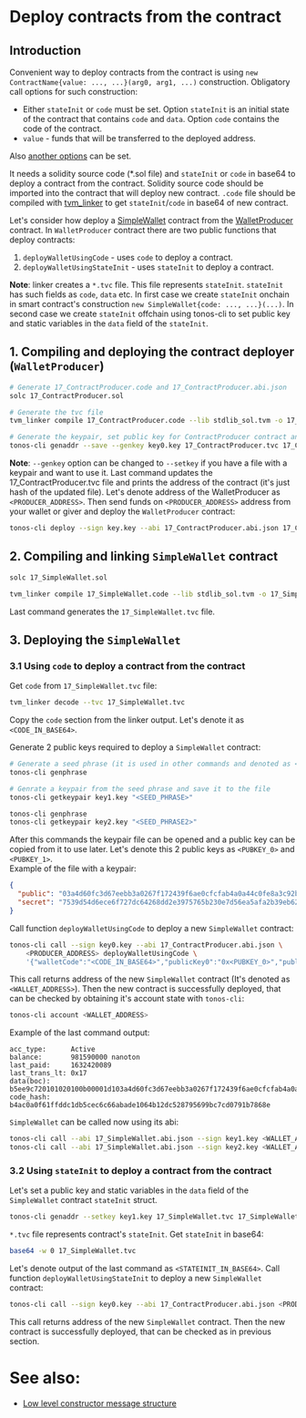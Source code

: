 # Deploy contracts from the contract

## Introduction

Convenient way to deploy contracts from the contract is using `new ContractName{value: ..., ...}(arg0, arg1, ...)` construction. Obligatory call options for such construction:
* Either `stateInit` or `code` must be set. Option `stateInit` is an initial state of the contract that contains `code` and `data`. Option `code` contains the code of the contract.
* `value` - funds that will be transferred to the deployed address.

Also [another options](https://github.com/tonlabs/TON-Solidity-Compiler/blob/master/API.md#deploy-via-new) can be set.

It needs a solidity source code (*.sol file) and `stateInit` or `code` in base64 to deploy a contract from the contract. Solidity source code  should be imported into the contract that will deploy new contract. `.code` file should be compiled with [tvm_linker](https://github.com/tonlabs/TVM-linker) to get `stateInit`/`code` in base64 of new contract.

Let's consider how deploy a [SimpleWallet](https://github.com/tonlabs/samples/blob/master/solidity/17_SimpleWallet.sol) contract from the [WalletProducer](https://github.com/tonlabs/samples/blob/master/solidity/17_ContractProducer.sol) contract. In `WalletProducer` contract there are two public functions that deploy contracts:
1. `deployWalletUsingCode` - uses `code` to deploy a contract.
2. `deployWalletUsingStateInit` - uses `stateInit` to deploy a contract.

**Note**: linker creates a `*.tvc` file. This file represents `stateInit`. `stateInit` has such fields as `code`, `data` etc. In first case we create `stateInit` onchain in smart contract's construction `new SimpleWallet{code: ..., ...}(...)`. In second case we create `stateInit` offchain using tonos-cli to set public key and static variables in the `data` field of the `stateInit`.

## 1. Compiling and deploying the contract deployer (`WalletProducer`)

```bash
# Generate 17_ContractProducer.code and 17_ContractProducer.abi.json
solc 17_ContractProducer.sol

# Generate the tvc file
tvm_linker compile 17_ContractProducer.code --lib stdlib_sol.tvm -o 17_ContractProducer.tvc

# Generate the keypair, set public key for ContractProducer contract and obtain contract address
tonos-cli genaddr --save --genkey key0.key 17_ContractProducer.tvc 17_ContractProducer.abi.json
```

**Note**: `--genkey` option can be changed to `--setkey` if you have a file with a keypair and want to use it.
Last command updates the 17_ContractProducer.tvc file and prints the address of the contract (it's just hash of the updated file). Let's denote address of the WalletProducer as `<PRODUCER_ADDRESS>`. Then send funds on `<PRODUCER_ADDRESS>` address from your wallet or giver and deploy the `WalletProducer` contract:

```bash
tonos-cli deploy --sign key.key --abi 17_ContractProducer.abi.json 17_ContractProducer.tvc '{}'
```

## 2. Compiling and linking `SimpleWallet` contract

```bash
solc 17_SimpleWallet.sol

tvm_linker compile 17_SimpleWallet.code --lib stdlib_sol.tvm -o 17_SimpleWallet.tvc
```

Last command generates the `17_SimpleWallet.tvc` file.

## 3. Deploying the `SimpleWallet`

### 3.1 Using `code` to deploy a contract from the contract

Get `code` from `17_SimpleWallet.tvc` file:

```bash
tvm_linker decode --tvc 17_SimpleWallet.tvc
```

Copy the `code` section from the linker output. Let's denote it as `<CODE_IN_BASE64>`.

Generate 2 public keys required to deploy a `SimpleWallet` contract:

```bash
# Generate a seed phrase (it is used in other commands and denoted as <SEED_PHRASE> 
tonos-cli genphrase

# Genrate a keypair from the seed phrase and save it to the file
tonos-cli getkeypair key1.key "<SEED_PHRASE>"

tonos-cli genphrase
tonos-cli getkeypair key2.key "<SEED_PHRASE2>"
```

After this commands the keypair file can be opened and a public key can be copied from it to use later.
Let's denote this 2 public keys as `<PUBKEY_0>` and `<PUBKEY_1>`.  
Example of the file with a keypair:

```json
{
  "public": "03a4d60fc3d67eebb3a0267f172439f6ae0cfcfab4a0a44c0fe8a3c92b97d3dc",
  "secret": "7539d54d6ece6f727dc64268dd2e3975765b230e7d56ea5afa2b39eb62ff9d9d"
}
```

Call function `deployWalletUsingCode` to deploy a new `SimpleWallet` contract:

```bash
tonos-cli call --sign key0.key --abi 17_ContractProducer.abi.json \
    <PRODUCER_ADDRESS> deployWalletUsingCode \
    '{"walletCode":"<CODE_IN_BASE64>","publicKey0":"0x<PUBKEY_0>","publicKey1":"0x<PUBKEY_1>"}'
```

This call returns address of the new `SimpleWallet` contract (It's denoted as `<WALLET_ADDRESS>`). Then the new contract is successfully deployed, that can be checked by obtaining it's account state with `tonos-cli`:

```bash
tonos-cli account <WALLET_ADDRESS>
```

Example of the last command output:

```
acc_type:      Active
balance:       981590000 nanoton
last_paid:     1632420089
last_trans_lt: 0x17
data(boc):     b5ee9c720101020100b00001d103a4d60fc3d67eebb3a0267f172439f6ae0cfcfab4a0a44c0fe8a3c92b97d3dc0000000000000000800000000000000000000000000000000000000000000000000000000000001681d26b07e1eb3f75d9d0133f8b921cfb57067e7d5a50522607f451e495cbe9ee4001008300000000000000000000000000000000000000000000000000000000000000008009249c823901fed37b652b1eca5aeaef2aec694675317807a891fc3e90bf005c70
code_hash:     b4ac0a0f61ffddc1db5cec6c66abade1064b12dc528795699bc7cd0791b7868e
```

`SimpleWallet` can be called now using its abi:

```bash
tonos-cli call --abi 17_SimpleWallet.abi.json --sign key1.key <WALLET_ADDRESS> sendTransaction '{"destination":"<WALLET_ADDRESS>","value":"100_000_000","bounce":"false","flag":1}'
tonos-cli call --abi 17_SimpleWallet.abi.json --sign key2.key <WALLET_ADDRESS> sendTransaction '{"destination":"<WALLET_ADDRESS>","value":"100_000_000","bounce":"false","flag":1}'
```

### 3.2 Using `stateInit` to deploy a contract from the contract

Let's set a public key and static variables in the `data` field of the `SimpleWallet` contract `stateInit` struct.

```bash
tonos-cli genaddr --setkey key1.key 17_SimpleWallet.tvc 17_SimpleWallet.abi.json --save --data '{"m_id":"444", "m_creator":"<PRODUCER_ADDRESS>"}'
```

`*.tvc` file represents contract's `stateInit`. Get `stateInit` in base64:

```bash
base64 -w 0 17_SimpleWallet.tvc
```

Let's denote output of the last command as `<STATEINIT_IN_BASE64>`.
Call function `deployWalletUsingStateInit` to deploy a new `SimpleWallet` contract:

```bash
tonos-cli call --sign key0.key --abi 17_ContractProducer.abi.json <PRODUCER_ADDRESS> deployWalletUsingStateInit '{"stateInit":"<STATEINIT_IN_BASE64>","publicKey1":"0x<PUBKEY_1>"}'
```

This call returns address of the new `SimpleWallet` contract.  Then the new contract is successfully deployed, that can be checked as in previous section.

#  See also:

 * [Low level constructor message structure](https://github.com/tonlabs/samples/blob/master/solidity/17_low_level.md)
